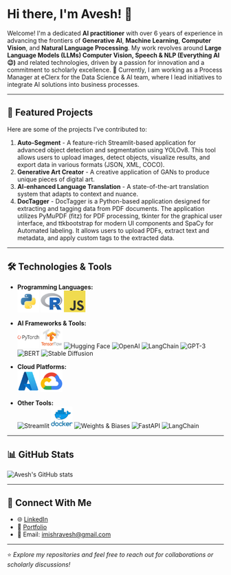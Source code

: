 # Hi there, I'm Avesh! 👋

Welcome! I'm a dedicated **AI practitioner** with over 6 years of experience in advancing the frontiers of **Generative AI**, **Machine Learning**, **Computer Vision**, and **Natural Language Processing**. My work revolves around **Large Language Models (LLMs) Computer Vision, Speech & NLP (Everything AI😉)** and related technologies, driven by a passion for innovation and a commitment to scholarly excellence. 🚀 Currently, I am working as a Process Manager at eClerx for the Data Science & AI team, where I lead initiatives to integrate AI solutions into business processes.

---

## 🌟 Featured Projects
Here are some of the projects I've contributed to:
1. **Auto-Segment** - A feature-rich Streamlit-based application for advanced object detection and segmentation using YOLOv8. This tool allows users to upload images, detect objects, visualize results, and export data in various formats (JSON, XML, COCO).
2. **Generative Art Creator** - A creative application of GANs to produce unique pieces of digital art.
3. **AI-enhanced Language Translation** - A state-of-the-art translation system that adapts to context and nuance.
4. **DocTagger** - DocTagger is a Python-based application designed for extracting and tagging data from PDF documents. The application utilizes PyMuPDF (fitz) for PDF processing, tkinter for the graphical user interface, and ttkbootstrap for modern UI components and SpaCy for Automated labeling. It allows users to upload PDFs, extract text and metadata, and apply custom tags to the extracted data.

---

## 🛠️ Technologies & Tools

- **Programming Languages:**  
  <img src="https://raw.githubusercontent.com/github/explore/main/topics/python/python.png" alt="Python" width="50" height="50"/> 
  <img src="https://raw.githubusercontent.com/github/explore/main/topics/r/r.png" alt="R" width="50" height="50"/> 
  <img src="https://raw.githubusercontent.com/github/explore/main/topics/javascript/javascript.png" alt="JavaScript" width="50" height="50"/>

- **AI Frameworks & Tools:**  
  <img src="https://raw.githubusercontent.com/github/explore/main/topics/pytorch/pytorch.png" alt="PyTorch" width="50" height="50"/> 
  <img src="https://raw.githubusercontent.com/github/explore/main/topics/tensorflow/tensorflow.png" alt="TensorFlow" width="50" height="50"/> 
  <img src="https://avatars.githubusercontent.com/u/25770424?s=200&v=4" alt="Hugging Face" width="50" height="50"/> 
  <img src="https://avatars.githubusercontent.com/u/14957082?s=200&v=4" alt="OpenAI" width="50" height="50"/> 
  <img src="https://avatars.githubusercontent.com/u/106038251?s=200&v=4" alt="LangChain" width="50" height="50"/> 
  <img src="https://raw.githubusercontent.com/github/explore/main/topics/gpt-3/gpt-3.png" alt="GPT-3" width="50" height="50"/> 
  <img src="https://raw.githubusercontent.com/github/explore/main/topics/bert/bert.png" alt="BERT" width="50" height="50"/> 
  <img src="https://raw.githubusercontent.com/github/explore/main/topics/stable-diffusion/stable-diffusion.png" alt="Stable Diffusion" width="50" height="50"/>

- **Cloud Platforms:**  
  <img src="https://raw.githubusercontent.com/github/explore/main/topics/azure/azure.png" alt="Azure" width="50" height="50"/> 
  <img src="https://raw.githubusercontent.com/github/explore/main/topics/google-cloud/google-cloud.png" alt="GCP" width="50" height="50"/>

- **Other Tools:**  
  <img src="https://avatars.githubusercontent.com/u/45109972?s=200&v=4" alt="Streamlit" width="50" height="50"/> 
  <img src="https://raw.githubusercontent.com/github/explore/main/topics/docker/docker.png" alt="Docker" width="50" height="50"/> 
  <img src="https://avatars.githubusercontent.com/u/22632046?s=200&v=4" alt="Weights & Biases" width="50" height="50"/> 
  <img src="https://avatars.githubusercontent.com/u/52083362?s=200&v=4" alt="FastAPI" width="50" height="50"/> 
  <img src="https://avatars.githubusercontent.com/u/106038251?s=200&v=4" alt="LangChain" width="50" height="50"/>

---

## 📊 GitHub Stats
![Avesh's GitHub stats](https://github-readme-stats.vercel.app/api?username=iAveshh&show_icons=true&theme=default)

---

## 🤝 Connect With Me
- 🌐 [LinkedIn](https://www.linkedin.com/in/iavesh/)  
- 💼 [Portfolio](https://github.com/iAveshh)  
- 📧 Email: imishravesh@gmail.com 

---

⭐️ *Explore my repositories and feel free to reach out for collaborations or scholarly discussions!*
